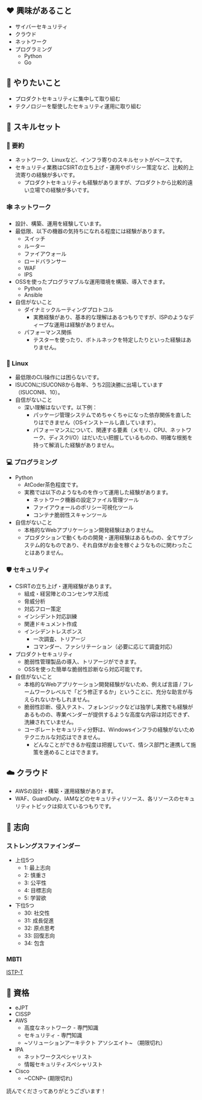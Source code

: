 ## ❤️ 興味があること

- サイバーセキュリティ
- クラウド
- ネットワーク
- プログラミング
    - Python
    - Go

## 🎯 やりたいこと

- プロダクトセキュリティに集中して取り組む
- テクノロジーを駆使したセキュリティ運用に取り組む


## 💪 スキルセット

### 📝 要約

- ネットワーク、Linuxなど、インフラ寄りのスキルセットがベースです。
- セキュリティ業務はCSIRTの立ち上げ・運用やポリシー策定など、比較的上流寄りの経験が多いです。
    - プロダクトセキュリティも経験がありますが、プロダクトから比較的遠い立場での経験が多いです。


### 🕸️ ネットワーク

- 設計、構築、運用を経験しています。
- 最低限、以下の機器の気持ちになれる程度には経験があります。
    - スイッチ
    - ルーター
    - ファイアウォール
    - ロードバランサー
    - WAF
    - IPS
- OSSを使ったプログラマブルな運用環境を構築、導入できます。
    - Python
    - Ansible
- 自信がないこと
    - ダイナミックルーティングプロトコル
        - 実務経験があり、基本的な理解はあるつもりですが、ISPのようなディープな運用は経験がありません。
    - パフォーマンス関係
        - テスターを使ったり、ボトルネックを特定したりといった経験はありません。


### 🐧 Linux

- 最低限のCLI操作には困らないです。
- ISUCONにISUCON8から毎年、うち2回決勝に出場しています（ISUCON8、10）。
- 自信がないこと
    - 深い理解はないです。以下例：
        - パッケージ管理システムでめちゃくちゃになった依存関係を直したりはできません（OSインストールし直しています）。
        - パフォーマンスについて、関連する要素（メモリ、CPU、ネットワーク、ディスクI/O）はだいたい把握しているものの、明確な根拠を持って解消した経験がありません。


### 💻 プログラミング

- Python
    - AtCoder茶色程度です。
    - 実務では以下のようなものを作って運用した経験があります。
        - ネットワーク機器の設定ファイル管理ツール
        - ファイアウォールのポリシー可視化ツール
        - コンテナ脆弱性スキャンツール
- 自信がないこと
    - 本格的なWebアプリケーション開発経験はありません。
    - プロダクションで動くものの開発・運用経験はあるものの、全てサブシステム的なものであり、それ自体がお金を稼ぐようなものに関わったことはありません。


### 🛡️ セキュリティ

- CSIRTの立ち上げ・運用経験があります。
    - 組成・経営陣とのコンセンサス形成
    - 脅威分析
    - 対応フロー策定
    - インシデント対応訓練
    - 関連ドキュメント作成
    - インシデントレスポンス
        - 一次調査、トリアージ
        - コマンダー、ファシリテーション（必要に応じて調査対応）
- プロダクトセキュリティ
    - 脆弱性管理製品の導入、トリアージができます。
    - OSSを使った簡単な脆弱性診断なら対応可能です。
- 自信がないこと
    - 本格的なWebアプリケーション開発経験がないため、例えば言語 / フレームワークレベルで「どう修正するか」ということに、充分な助言が与えられないかもしれません。
    - 脆弱性診断、侵入テスト、フォレンジックなどは独学し実務でも経験があるものの、専業ベンダーが提供するような高度な内容は対応できず、洗練されていません。
    - コーポレートセキュリティ分野は、Windowsインフラの経験がないためテクニカルな対応はできません。
        - どんなことができるか程度は把握していて、情シス部門と連携して施策を進めることはできます。


## ☁️ クラウド

- AWSの設計・構築・運用経験があります。
- WAF、GuardDuty、IAMなどのセキュリティリソース、各リソースのセキュリティトピックは抑えているつもりです。


## 🤔 志向

### ストレングスファインダー

- 上位5つ
    - 1: 最上志向
    - 2: 慎重さ
    - 3: 公平性
    - 4: 目標志向
    - 5: 学習欲
- 下位5つ
    - 30: 社交性
    - 31: 成長促進
    - 32: 原点思考
    - 33: 回復志向
    - 34: 包含


### MBTI

[ISTP-T](https://www.16personalities.com/ja/istp%E5%9E%8B%E3%81%AE%E6%80%A7%E6%A0%BC)


## 🥇 資格

- eJPT
- CISSP
- AWS
    - 高度なネットワーク - 専門知識
    - セキュリティ - 専門知識
    - ~ソリューションアーキテクト アソシエイト~ （期限切れ）
- IPA
    - ネットワークスペシャリスト
    - 情報セキュリティスペシャリスト
- Cisco
    - ~CCNP~ (期限切れ)


読んでくださってありがとうございます！
